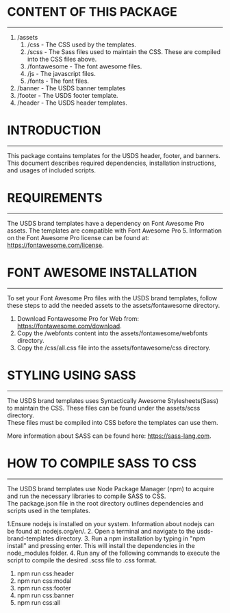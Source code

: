 # CONTENT OF THIS PACKAGE
---
1. /assets
   1. /css - The CSS used by the templates. 
   2. /scss - The Sass files used to maintain the CSS. These are compiled into the CSS files above. 
   3. /fontawesome - The font awesome files. 
   4. /js - The javascript files.
   5. /fonts - The font files.
2. /banner - The USDS banner templates
3. /footer - The USDS footer template.
4. /header - The USDS header templates.


# INTRODUCTION
---
This package contains templates for the USDS header, footer, and banners. 
This document describes required dependencies, installation instructions, and usages of included scripts.


# REQUIREMENTS
---
The USDS brand templates have a dependency on Font Awesome Pro assets. The templates are compatible with Font Awesome Pro 5.
Information on the Font Awesome Pro license can be found at: https://fontawesome.com/license.


# FONT AWESOME INSTALLATION
---
To set your Font Awesome Pro files with the USDS brand templates, follow these steps to add the needed assets to the assets/fontawesome directory.

1. Download Fontawesome Pro for Web from: https://fontawesome.com/download.
2. Copy the /webfonts content into the assets/fontawesome/webfonts directory.
3. Copy the /css/all.css file into the assets/fontawesome/css directory.

# STYLING USING SASS 
---
The USDS brand templates uses Syntactically Awesome Stylesheets(Sass) to maintain the CSS. These files can be found under the assets/scss directory.  
These files must be compiled into CSS before the templates can use them.

More information about SASS can be found here: https://sass-lang.com.

# HOW TO COMPILE SASS TO CSS
---
The USDS brand templates use Node Package Manager (npm) to acquire and run the necessary libraries to compile SASS to CSS.  
The package.json file in the root directory outlines dependencies and scripts used in the templates.

1.Ensure nodejs is installed on your system. Information about nodejs can be found at: nodejs.org/en/.
2. Open a terminal and navigate to the usds-brand-templates directory.
3. Run a npm installation by typing in "npm install" and pressing enter. This will install the dependencies in the node_modules folder.
4. Run any of the following commands to execute the script to compile the desired .scss file to .css format.
   1. npm run css:header 
   2. npm run css:modal
   3. npm run css:footer
   4. npm run css:banner 
   5. npm run css:all